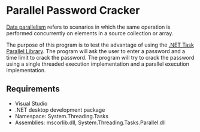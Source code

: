 # Parallel Password Cracker
[Data parallelism](https://docs.microsoft.com/en-us/dotnet/standard/parallel-programming/data-parallelism-task-parallel-library) refers to scenarios in which the same operation is performed concurrently on elements in a source collection or array.

The purpose of this program is to test the advantage of using the [.NET Task Parallel Library](https://docs.microsoft.com/en-us/dotnet/api/system.threading.tasks.parallel?view=net-5.0). The program will ask the user to enter a password and a time limit to crack the password. The program will try to crack the password using a single threaded execution implementation and a parallel execution implementation.


## Requirements
- Visual Studio
- .NET desktop development package
- Namespace: System.Threading.Tasks
- Assemblies: mscorlib.dll, System.Threading.Tasks.Parallel.dll
